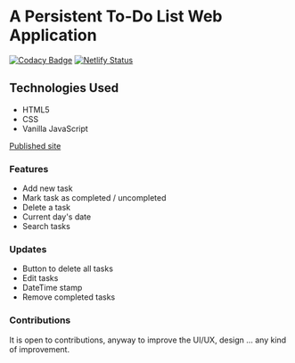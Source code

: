 # A Persistent To-Do List Web Application
[![Codacy Badge](https://api.codacy.com/project/badge/Grade/ab556729e1c34207b49101cadabe4052)](https://app.codacy.com/gh/MorganJay/Persistent-ToDo-App?utm_source=github.com&utm_medium=referral&utm_content=MorganJay/Persistent-ToDo-App&utm_campaign=Badge_Grade)
[![Netlify Status](https://api.netlify.com/api/v1/badges/eaaca0da-83c7-40bb-9aed-675b57e6876f/deploy-status)](https://app.netlify.com/sites/mjpersistenttodoapp/deploys)

## Technologies Used
-  HTML5
-  CSS 
-  Vanilla JavaScript

[Published site](https://morganjay.github.io/Persistent-ToDo-App/)

### Features
-  Add new task
-  Mark task as completed / uncompleted
-  Delete a task
-  Current day's date
-  Search tasks

### Updates
-  Button to delete all tasks
-  Edit tasks
-  DateTime stamp
-  Remove completed tasks

### Contributions
It is open to contributions, anyway to improve the UI/UX, design ... any kind of improvement.
